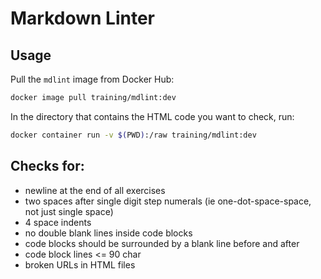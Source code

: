 # Markdown Linter

## Usage

Pull the `mdlint` image from Docker Hub:

  ```bash
  docker image pull training/mdlint:dev
  ```

In the directory that contains the HTML code you want to check, run:

  ```bash
  docker container run -v $(PWD):/raw training/mdlint:dev
  ```
  
## Checks for:

 - newline at the end of all exercises
 - two spaces after single digit step numerals (ie one-dot-space-space, not just single space)
 - 4 space indents
 - no double blank lines inside code blocks
 - code blocks should be surrounded by a blank line before and after
 - code block lines <= 90 char
 - broken URLs in HTML files
